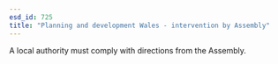 ```yaml
---
esd_id: 725
title: "Planning and development Wales - intervention by Assembly"
---
```


A local authority must comply with directions from the Assembly.

